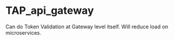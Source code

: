 # TAP_api_gateway

Can do Token Validation at Gateway level itself. Will reduce load on microservices.
